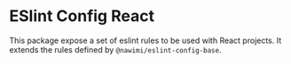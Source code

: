 # ESlint Config React

This package expose a set of eslint rules to be used with React projects. It extends the rules defined by `@nawimi/eslint-config-base`.
